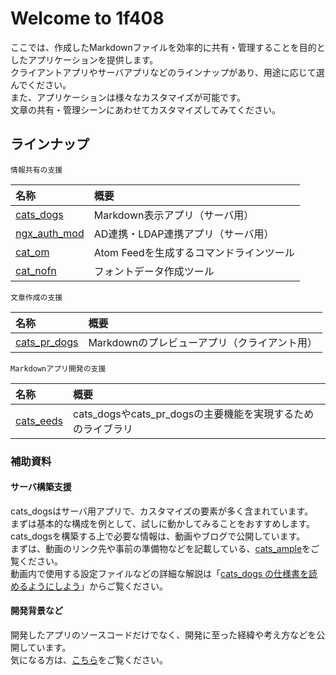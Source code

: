 [cats\_dogs]: https://github.com/1f408/cats_dogs
[ngx\_auth\_mod]: https://github.com/iij/ngx_auth_mod
[cat\_om]: https://github.com/1f408/cat_om
[cat\_nofn]: https://github.com/1f408/cat_nofn
[cats\_pr\_dogs]: https://github.com/1f408/cats_pr_dogs
[cats\_eeds]: https://github.com/1f408/cats_eeds
[cats\_ample]: https://github.com/1f408/cats_ample
[cats\_dogs の仕様書を読めるようにしよう]: https://1f408.github.io/pages/
[こちら]: https://eng-blog.iij.ad.jp/archives/tag/cats_dogs

# Welcome to 1f408

ここでは、作成したMarkdownファイルを効率的に共有・管理することを目的としたアプリケーションを提供します。  
クライアントアプリやサーバアプリなどのラインナップがあり、用途に応じて選んでください。  
また、アプリケーションは様々なカスタマイズが可能です。  
文章の共有・管理シーンにあわせてカスタマイズしてみてください。

## ラインナップ

`情報共有の支援`

|名称|概要
|:--|:--
|[cats\_dogs]|Markdown表示アプリ（サーバ用）|
|[ngx\_auth\_mod]|AD連携・LDAP連携アプリ（サーバ用）|
|[cat\_om]|Atom Feedを生成するコマンドラインツール|
|[cat\_nofn]|フォントデータ作成ツール|

`文章作成の支援`

|名称|概要
|:--|:--
|[cats\_pr\_dogs]|Markdownのプレビューアプリ（クライアント用）

`Markdownアプリ開発の支援`

|名称|概要
|:--|:--
|[cats\_eeds]|cats\_dogsやcats\_pr\_dogsの主要機能を実現するためのライブラリ

### 補助資料

#### サーバ構築支援

cats\_dogsはサーバ用アプリで、カスタマイズの要素が多く含まれています。  
まずは基本的な構成を例として、試しに動かしてみることをおすすめします。  
cats\_dogsを構築する上で必要な情報は、動画やブログで公開しています。  
まずは、動画のリンク先や事前の準備物などを記載している、[cats\_ample]をご覧ください。  
動画内で使用する設定ファイルなどの詳細な解説は「[cats\_dogs の仕様書を読めるようにしよう]」からご覧ください。

#### 開発背景など

開発したアプリのソースコードだけでなく、開発に至った経緯や考え方などを公開しています。  
気になる方は、[こちら]をご覧ください。
